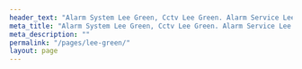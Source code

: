 ```yaml
---
header_text: "Alarm System Lee Green, Cctv Lee Green. Alarm Service Lee Green"
meta_title: "Alarm System Lee Green, Cctv Lee Green. Alarm Service Lee Green"
meta_description: ""
permalink: "/pages/lee-green/"
layout: page
---
```


